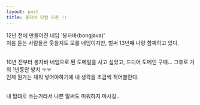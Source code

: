 ```yaml
---
layout: post
title: 봉자바 닷컴 오픈 !!
---
```


12년 전에 만들어진 네임 '봉자바(bongjava)'<br>
처음 듣는 사람들은 웃을지도 모를 네임이지만, 벌써 13년쨰 나랑 함꼐하고 있다.<br><br>

10년 전부터 봉자바 네임으로 된 도메일을 사고 싶었고, 드디어 도메인 구매... 그후로 거의 1년동안 방치 ㅜㅜ<br>
인제 뭔가는 채워 넣어야하기에 내 생각을 조금씩 적어볼란다.<br><br>

내 맘대로 쓰는거라서 나쁜 말써도 미워하지 마시길..
